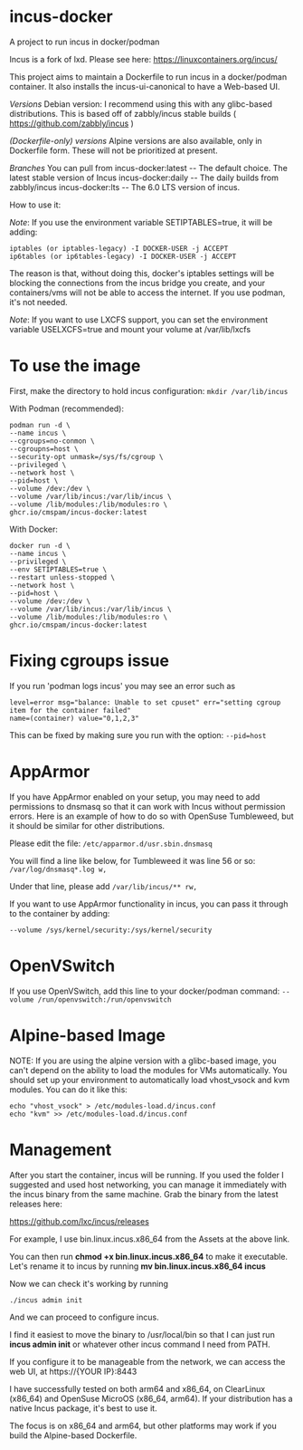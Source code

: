# incus-docker
A project to run incus in docker/podman

Incus is a fork of lxd. Please see here:
https://linuxcontainers.org/incus/

This project aims to maintain a Dockerfile to run incus in a docker/podman container.
It also installs the incus-ui-canonical to have a Web-based UI.

*Versions*
Debian version: I recommend using this with any glibc-based distributions. This is based off of zabbly/incus stable builds ( https://github.com/zabbly/incus )

*(Dockerfile-only) versions*
Alpine versions are also available, only in Dockerfile form. These will not be prioritized at present.

*Branches*
You can pull from
incus-docker:latest -- The default choice. The latest stable version of Incus
incus-docker:daily -- The daily builds from zabbly/incus
incus-docker:lts -- The 6.0 LTS version of incus.

How to use it:

*Note*: If you use the environment variable SETIPTABLES=true, it will be adding:
```
iptables (or iptables-legacy) -I DOCKER-USER -j ACCEPT
ip6tables (or ip6tables-legacy) -I DOCKER-USER -j ACCEPT
```

The reason is that, without doing this, docker's iptables settings will be blocking the connections from the incus bridge you create, and your containers/vms will not be able to access the internet. If you use podman, it's not needed.

*Note*: If you want to use LXCFS support, you can set the environment variable USELXCFS=true and mount your volume at /var/lib/lxcfs

# To use the image

First, make the directory to hold incus configuration:
``` mkdir /var/lib/incus ```


With Podman (recommended):
```
podman run -d \
--name incus \
--cgroups=no-conmon \
--cgroupns=host \
--security-opt unmask=/sys/fs/cgroup \
--privileged \
--network host \
--pid=host \
--volume /dev:/dev \
--volume /var/lib/incus:/var/lib/incus \
--volume /lib/modules:/lib/modules:ro \
ghcr.io/cmspam/incus-docker:latest
```
With Docker:

```
docker run -d \
--name incus \
--privileged \
--env SETIPTABLES=true \
--restart unless-stopped \
--network host \
--pid=host \
--volume /dev:/dev \
--volume /var/lib/incus:/var/lib/incus \
--volume /lib/modules:/lib/modules:ro \
ghcr.io/cmspam/incus-docker:latest
```

# Fixing cgroups issue

If you run 'podman logs incus' you may see an error such as
```
level=error msg="balance: Unable to set cpuset" err="setting cgroup item for the container failed"
name=(container) value="0,1,2,3"
```
This can be fixed by making sure you run with the option:
```--pid=host```

# AppArmor

If you have AppArmor enabled on your setup, you may need to add permissions to dnsmasq so that it can work with Incus without permission errors.  Here is an example of how to do so with OpenSuse Tumbleweed, but it should be similar for other distributions.

Please edit the file:
```/etc/apparmor.d/usr.sbin.dnsmasq```

You will find a line like below, for Tumbleweed it was line 56 or so:
 ```/var/log/dnsmasq*.log w,```

Under that line, please add
 ```/var/lib/incus/** rw,```


If you want to use AppArmor functionality in incus, you can pass it through to the container by adding:

```--volume /sys/kernel/security:/sys/kernel/security```

# OpenVSwitch

If you use OpenVSwitch, add this line to your docker/podman command:
```--volume /run/openvswitch:/run/openvswitch```

# Alpine-based Image

NOTE: If you are using the alpine version with a glibc-based image, you can't depend on the ability to load the modules for VMs automatically. You should set up your environment to automatically load vhost_vsock and kvm modules. You can do it like this:

```
echo "vhost_vsock" > /etc/modules-load.d/incus.conf
echo "kvm" >> /etc/modules-load.d/incus.conf
```

# Management

After you start the container, incus will be running. If you used the folder I suggested and used host networking, you can manage it immediately with the incus binary from the same machine. Grab the binary from the latest releases here:

https://github.com/lxc/incus/releases

For example, I use bin.linux.incus.x86_64 from the Assets at the above link.

You can then run **chmod +x bin.linux.incus.x86_64** to make it executable. Let's rename it to incus by running  **mv bin.linux.incus.x86_64 incus**

Now we can check it's working by running

```./incus admin init```

And we can proceed to configure incus.

I find it easiest to move the binary to /usr/local/bin so that I can just run **incus admin init** or whatever other incus command I need from PATH.

If you configure it to be manageable from the network, we can access the web UI, at https://{YOUR IP}:8443

I have successfully tested on both arm64 and x86_64, on ClearLinux (x86_64) and OpenSuse MicroOS (x86_64, arm64). If your distribution has a native Incus package, it's best to use it.

The focus is on x86_64 and arm64, but other platforms may work if you build the Alpine-based Dockerfile.
